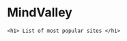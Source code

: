 MindValley
==========
<?php
/*
Plugin name: WordPress Most Popular
Plugin URI: http://testing.com
Description: A plugin that checks for most popular posts.
Author: Calvin
Author URI: http://calvin698.com
Version: 1.0
*/

/****
Global
****/

function wp_most_popular_page(){
	ob_start();
?>

	<h1> List of most popular sites </h1>
	
<?php
	echo ob_get_clean();

}

//admin tab

function wp_most_popular(){

	add_options_page('wp most popular','Most Popular','manage_options','wpmostpopular','wp_most_popular_page');

}
add_action('admin_menu','wp_most_popular');

?>
